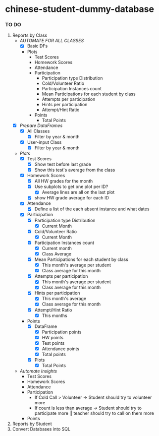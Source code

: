 # chinese-student-dummy-database
### TO DO
1. Reports by Class
    * *AUTOMATE FOR ALL CLASSES*
        * [x] Basic DFs
        * Plots 
            * Test Scores
            * Homework Scores
            * Attendance
            * Participation
                * Participation type Distribution
                * Cold/Volunteer Ratio
                * Participation Instances count
                * Mean Participations for each student by class
                * Attempts per participation
                * Hints per participation
                * Attempt/Hint Ratio
            * Points
                * Total Points
    * [x] *Prepare DataFrames*
        * [x] All Classes
            * [x] Filter by year & month
        * [x] User-input Class
            * [x] Filter by year & month
    * *Plots*
        * [x] Test Scores
            * [x] Show test before last grade
            * [x] Show this test's average from the class
        * [x] Homework Scores
            * [x] All HW grades for the month
            * [x] Use subplots to get one plot per ID?
                * [x] Average lines are all on the last plot
            * [x] show HW grade average for each ID
        * [x] Attendance
            * [x] Define a list of the each absent instance and what dates
        * [x] Participation
            * [x] Participation type Distribution
                * [x] Current Month
            * [x] Cold/Volunteer Ratio
                * [x] Current Month
            * [x] Participation Instances count
                * [x] Current month
                * [x] Class Average
            * [x] Mean Participations for each student by class
                * [x] This month's average per student
                * [x] Class average for this month
            * [x] Attempts per participation
                * [x] This month's average per student
                * [x] Class average for this month
            * [x] Hints per participation
                * [x] This month's average
                * [x] Class average for this month
            * [x] Attempt/Hint Ratio
                * [x] This months
        * Points
            * [x] DataFrame
                * [x] Participation points
                * [x] HW points
                * [x] Test points
                * [x] Attendance points
                * [x] Total points
            * [x] Plots
                * [x] Total Points
    * *Automate Insights*
        * Test Scores
        * Homework Scores
        * Attendance
        * Participation
            * If Cold Call > Volunteer -> Student should try to volunteer more
            * If count is less than average -> Student should try to participate more || teacher should try to call on them more
        * Points 
2. Reports by Student
3. Convert Databases into SQL